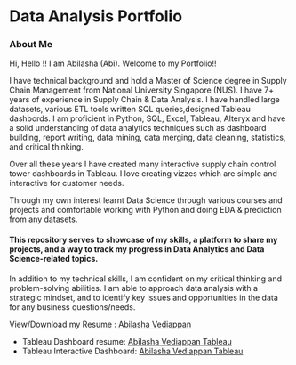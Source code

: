 # Data Analysis Portfolio

### About Me

Hi, Hello !! I am Abilasha (Abi). Welcome to my Portfolio!!

I have technical background and hold a Master of Science degree in Supply Chain Management from National University Singapore (NUS). I have 7+ years of experience in Supply Chain & Data Analysis.  I have handled large datasets, various ETL tools written SQL queries,designed Tableau dashbords.  I am proficient in Python, SQL, Excel, Tableau, Alteryx and have a solid understanding of data analytics techniques such as dashboard building, report writing, data mining, data merging, data cleaning, statistics, and critical thinking.

Over all these years I have created many interactive supply chain control tower dashboards in Tableau. I love creating vizzes which are simple and interactive for customer needs.

Through my own interest learnt Data Science through various courses and projects and comfortable working with Python and doing EDA & prediction from any datasets. 

#### This repository serves to showcase of my skills, a platform to share my projects, and a way to track my progress in Data Analytics and Data Science-related topics.

In addition to my technical skills, I am confident on my critical thinking and problem-solving abilities. I am able to approach data analysis with a strategic mindset, and to identify key issues and opportunities in the data for any business questions/needs.

View/Download my Resume : [Abilasha Vediappan](https://github.com/AbilashaV/abilashavediappan.github.io/blob/main/AV%20resume.pdf)

* Tableau Dashboard resume: [Abilasha Vediappan Tableau](https://public.tableau.com/app/profile/abilasha.vediappan/viz/AbilashaVediappanResumeCV_16799293723250/Resume)
* Tableau Interactive Dashboard: [Abilasha Vediappan Tableau](https://public.tableau.com/app/profile/abilasha.vediappan/viz/AbilashaVediappan/Resume)


